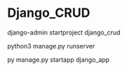 # Django_CRUD
django-admin startproject django_crud

 python3 manage.py runserver
 
 py manage.py startapp django_app

 
